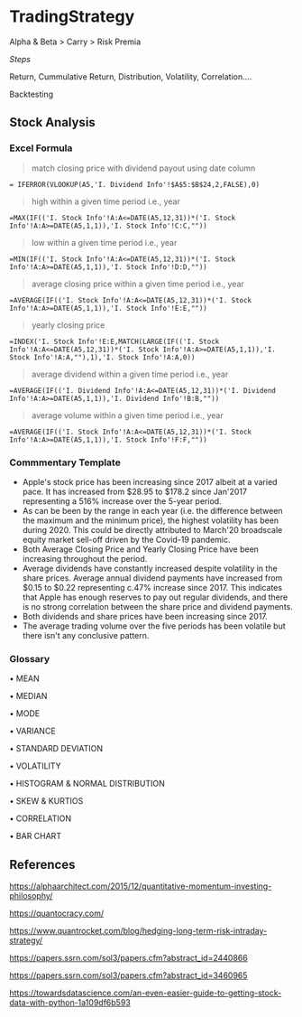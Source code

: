 # TradingStrategy

Alpha & Beta > Carry > Risk Premia

*Steps*

Return, Cummulative Return, Distribution, Volatility, Correlation....

Backtesting

## Stock Analysis

### Excel Formula

> match closing price with dividend payout using date column

```
= IFERROR(VLOOKUP(A5,'I. Dividend Info'!$A$5:$B$24,2,FALSE),0)
```

> high within a given time period i.e., year

```
=MAX(IF(('I. Stock Info'!A:A<=DATE(A5,12,31))*('I. Stock Info'!A:A>=DATE(A5,1,1)),'I. Stock Info'!C:C,""))
```

> low within a given time period i.e., year

```
=MIN(IF(('I. Stock Info'!A:A<=DATE(A5,12,31))*('I. Stock Info'!A:A>=DATE(A5,1,1)),'I. Stock Info'!D:D,""))
```

> average closing price within a given time period i.e., year

```
=AVERAGE(IF(('I. Stock Info'!A:A<=DATE(A5,12,31))*('I. Stock Info'!A:A>=DATE(A5,1,1)),'I. Stock Info'!E:E,""))
```

> yearly closing price

```
=INDEX('I. Stock Info'!E:E,MATCH(LARGE(IF(('I. Stock Info'!A:A<=DATE(A5,12,31))*('I. Stock Info'!A:A>=DATE(A5,1,1)),'I. Stock Info'!A:A,""),1),'I. Stock Info'!A:A,0))
```

> average dividend within a given time period i.e., year

```
=AVERAGE(IF(('I. Dividend Info'!A:A<=DATE(A5,12,31))*('I. Dividend Info'!A:A>=DATE(A5,1,1)),'I. Dividend Info'!B:B,""))
```

> average volume within a given time period i.e., year

```
=AVERAGE(IF(('I. Stock Info'!A:A<=DATE(A5,12,31))*('I. Stock Info'!A:A>=DATE(A5,1,1)),'I. Stock Info'!F:F,""))
```

### Commmentary Template

- Apple's stock price has been increasing since 2017 albeit at a varied pace. It has increased from $28.95 to $178.2 since Jan'2017 representing a 516% increase over the 5-year period.
- As can be been by the range in each year (i.e. the difference between the maximum and the minimum price), the highest volatility has been during 2020. This could be directly attributed to March'20 broadscale equity market sell-off driven by the Covid-19 pandemic.
- Both Average Closing Price and Yearly Closing Price have been increasing throughout the period.
- Average dividends have constantly increased despite volatility in the share prices. Average annual dividend payments have increased from $0.15 to $0.22 representing c.47% increase since 2017. This indicates that Apple has enough reserves to pay out regular dividends, and there is no strong correlation between the share price and dividend payments.
- Both dividends and share prices have been increasing since 2017.
- The average trading volume over the five periods has been volatile but there isn't any conclusive pattern.

### Glossary

• MEAN

• MEDIAN

• MODE

• VARIANCE

• STANDARD DEVIATION

• VOLATILITY

• HISTOGRAM & NORMAL DISTRIBUTION

• SKEW & KURTIOS

• CORRELATION

• BAR CHART

## References


https://alphaarchitect.com/2015/12/quantitative-momentum-investing-philosophy/

https://quantocracy.com/

https://www.quantrocket.com/blog/hedging-long-term-risk-intraday-strategy/

https://papers.ssrn.com/sol3/papers.cfm?abstract_id=2440866

https://papers.ssrn.com/sol3/papers.cfm?abstract_id=3460965

https://towardsdatascience.com/an-even-easier-guide-to-getting-stock-data-with-python-1a109df6b593
